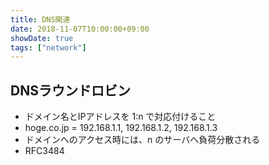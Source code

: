 ```yaml
---
title: DNS関連
date: 2018-11-07T10:00:00+09:00
showDate: true
tags: ["network"]
---
```


## DNSラウンドロビン
- ドメイン名とIPアドレスを 1:n で対応付けること
- hoge.co.jp = 192.168.1.1, 192.168.1.2, 192.168.1.3
- ドメインへのアクセス時には、n のサーバへ負荷分散される
- RFC3484
